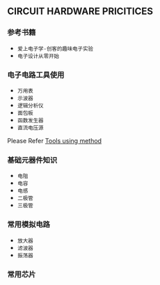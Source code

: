 ## CIRCUIT HARDWARE PRICITICES 


### 参考书籍 
- `爱上电子学-创客的趣味电子实验`
- `电子设计从零开始`

### 电子电路工具使用

- `万用表`
- `示波器`
- `逻辑分析仪`
- `面包板`
- `函数发生器`
- `直流电压源`

Please Refer [Tools using method](./tools.md)


### 基础元器件知识 

- `电阻`
- `电容`
- `电感`
- `二极管`
- `三极管`

### 常用模拟电路 

- `放大器`
- `滤波器`
- `振荡器`


### 常用芯片 
